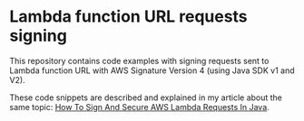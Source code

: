 # Lambda function URL requests signing

This repository contains code examples with signing requests sent to Lambda function URL with AWS Signature Version 4 (using Java SDK v1 and V2).

These code snippets are described and explained in my article about the same topic: [How To Sign And Secure AWS Lambda Requests In Java](https://inspeerity.com/blog/how-to-sign-and-secure-aws-lambda-requests-in-java/).
